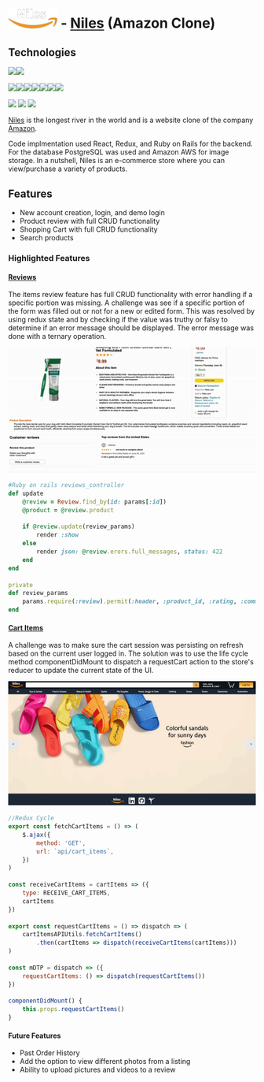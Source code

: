 
# <img src="./app/assets/images/white_logo.png" alt="drawing" width="100"/> - [Niles](https://niles-app-academy.herokuapp.com/#/)  (Amazon Clone)


## Technologies

<img src="https://img.shields.io/badge/JavaScript-323330?style=for-the-badge&logo=javascript&logoColor=F7DF1E" height="16"/><img src="https://img.shields.io/badge/Ruby-CC342D?style=for-the-badge&logo=ruby&logoColor=white" height="16" />


<img src="https://img.shields.io/badge/React-20232A?style=for-the-badge&logo=react&logoColor=61DAFB" height="16"/><img src="https://img.shields.io/badge/Redux-593D88?style=for-the-badge&logo=redux&logoColor=white" height="16"/><img src="https://img.shields.io/badge/React_Router-CA4245?style=for-the-badge&logo=react-router&logoColor=white" height="16" /><img src="https://img.shields.io/badge/jQuery-0769AD?style=for-the-badge&logo=jquery&logoColor=white" height="16" /><img src="https://img.shields.io/badge/HTML-239120?style=for-the-badge&logo=html5&logoColor=white" height="16" /><img src="https://img.shields.io/badge/Sass-CC6699?style=for-the-badge&logo=sass&logoColor=white" height="16" /><img src="https://img.shields.io/badge/CSS-239120?&style=for-the-badge&logo=css3&logoColor=white" height="16"/>

<img src="https://img.shields.io/badge/Ruby_on_Rails-CC0000?style=for-the-badge&logo=ruby-on-rails&logoColor=white" height="16"/>
<img src="https://img.shields.io/badge/PostgreSQL-316192?style=for-the-badge&logo=postgresql&logoColor=white" height="16"/>
<img src="https://img.shields.io/badge/Amazon_AWS-232F3E?style=for-the-badge&logo=amazon-aws&logoColor=white" height="16" />
<img src="https://img.shields.io/badge/GitHub-100000?style=for-the-badge&logo=github&logoColor=white" height="16" width="69"  />
<img src="https://img.shields.io/badge/Heroku-430098?style=for-the-badge&logo=heroku&logoColor=white" height="16" width="70"/>

[Niles](https://niles-app-academy.herokuapp.com/#/) is the longest river in the world and is a website clone of the company [Amazon](www.amazon.com).  

Code implmentation used React, Redux, and Ruby on Rails for the backend. For the database PostgreSQL was used and Amazon AWS for image storage.  In a nutshell, Niles is an e-commerce store where you can view/purchase a variety of products.

## Features
 * New account creation, login, and demo login
 * Product review with full CRUD functionality
 * Shopping Cart with full CRUD functionality
 * Search products

### <b>Highlighted Features</b>

#### <u>Reviews</u>
The items review feature has full CRUD functionality with error handling if a specific portion was missing. A challenge was see if a specific portion of the form was filled out or not for a new or edited form.  This was resolved by using redux state and by checking if the value was truthy or falsy to determine if an error message should be displayed.  The error message was done with a ternary operation. 

![crud](crud.gif)

```ruby
#Ruby on rails reviews_controller
def update
    @review = Review.find_by(id: params[:id])
    @product = @review.product

    if @review.update(review_params)
        render :show
    else
        render json: @review.erors.full_messages, status: 422
    end
end

private
def review_params
    params.require(:review).permit(:header, :product_id, :rating, :comment)
end
```

#### <u>Cart Items</u>
A challenge was to make sure the cart session was persisting on refresh based on the current user logged in.  The solution was to use the life cycle method componentDidMount to dispatch a requestCart action to the store's reducer to update the current state of the UI.

![cart](cart.gif)

```javascript
//Redux Cycle
export const fetchCartItems = () => (
    $.ajax({
        method: 'GET',
        url: `api/cart_items`,
    })
)

const receiveCartItems = cartItems => ({
    type: RECEIVE_CART_ITEMS,
    cartItems
})

export const requestCartItems = () => dispatch => (
    cartItemsAPIUtils.fetchCartItems()
        .then(cartItems => dispatch(receiveCartItems(cartItems)))
)

const mDTP = dispatch => ({
    requestCartItems: () => dispatch(requestCartItems())
})

componentDidMount() {
    this.props.requestCartItems()
}
```

#### Future Features
 * Past Order History
 * Add the option to view different photos from a listing
 * Ability to upload pictures and videos to a review